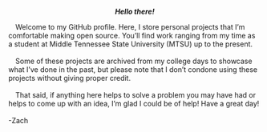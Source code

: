 <p align=center><b><i>Hello there!</i></b></p>
&emsp;Welcome to my GitHub profile. Here, I store personal projects that I’m comfortable making open source. You’ll find work ranging from my time as a student at Middle Tennessee State University (MTSU) up to the present.<br>
<br>
&emsp;Some of these projects are archived from my college days to showcase what I’ve done in the past, but please note that I don’t condone using these projects without giving proper credit.<br>
<br>
&emsp;That said, if anything here helps to solve a problem you may have had or helps to come up with an idea, I’m glad I could be of help! Have a great day!<br>
<br>
-Zach
